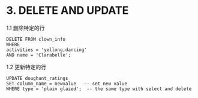 # 3. DELETE AND UPDATE

1.1 删除特定的行

```
DELETE FROM clown_info
WHERE
activities = 'yellong,dancing'
AND name = 'Clarabelle';
```

1.2 更新特定的行

```
UPDATE doughunt_ratings
SET column_name = newvalue   -- set new value
WHERE type = 'plain glazed';  -- the same type with select and delete
```